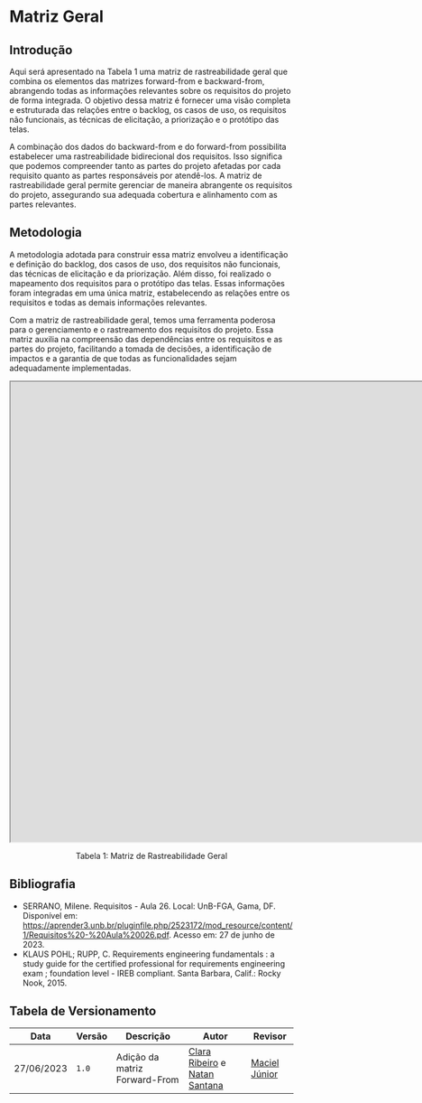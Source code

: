 # Matriz Geral

## Introdução

Aqui será apresentado na Tabela 1 uma matriz de rastreabilidade geral que combina os elementos das matrizes forward-from e backward-from, abrangendo todas as informações relevantes sobre os requisitos do projeto de forma integrada. O objetivo dessa matriz é fornecer uma visão completa e estruturada das relações entre o backlog, os casos de uso, os requisitos não funcionais, as técnicas de elicitação, a priorização e o protótipo das telas.

A combinação dos dados do backward-from e do forward-from possibilita estabelecer uma rastreabilidade bidirecional dos requisitos. Isso significa que podemos compreender tanto as partes do projeto afetadas por cada requisito quanto as partes responsáveis por atendê-los. A matriz de rastreabilidade geral permite gerenciar de maneira abrangente os requisitos do projeto, assegurando sua adequada cobertura e alinhamento com as partes relevantes.

## Metodologia

A metodologia adotada para construir essa matriz envolveu a identificação e definição do backlog, dos casos de uso, dos requisitos não funcionais, das técnicas de elicitação e da priorização. Além disso, foi realizado o mapeamento dos requisitos para o protótipo das telas. Essas informações foram integradas em uma única matriz, estabelecendo as relações entre os requisitos e todas as demais informações relevantes.

Com a matriz de rastreabilidade geral, temos uma ferramenta poderosa para o gerenciamento e o rastreamento dos requisitos do projeto. Essa matriz auxilia na compreensão das dependências entre os requisitos e as partes do projeto, facilitando a tomada de decisões, a identificação de impactos e a garantia de que todas as funcionalidades sejam adequadamente implementadas.

<iframe width="2560" height="815" src="https://docs.google.com/spreadsheets/d/e/2PACX-1vS13HgBpyKXicnXWQ1QPsE_85KgNCLquCdMkYQiTMDkaDEUedvIpgnVzZwZpuXEXOgvNnf5PdxFcRQU/pubhtml?gid=206210841&amp;single=true&amp;widget=true&amp;headers=false"></iframe>

<div style="text-align: center">
  <p>Tabela 1: Matriz de Rastreabilidade Geral</p>
</div>

## Bibliografia

- SERRANO, Milene. Requisitos - Aula 26. Local: UnB-FGA, Gama, DF. Disponível em: <https://aprender3.unb.br/pluginfile.php/2523172/mod_resource/content/1/Requisitos%20-%20Aula%20026.pdf>. Acesso em: 27 de junho de 2023.
- KLAUS POHL; RUPP, C. Requirements engineering fundamentals : a study guide for the certified professional for requirements engineering exam ; foundation level - IREB compliant. Santa Barbara, Calif.: Rocky Nook, 2015.

## Tabela de Versionamento

| Data       | Versão | Descrição                     | Autor                                                                                              | Revisor                                             |
| ---------- | ------ | ----------------------------- | -------------------------------------------------------------------------------------------------- | --------------------------------------------------- |
| 27/06/2023 | `1.0`  | Adição da matriz Forward-From | [Clara Ribeiro](https://github.com/clara-ribeiro) e [Natan Santana](https://github.com/Neitan2001) | [Maciel Júnior](https://github.com/macieljuniormax) |
